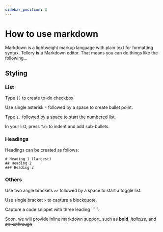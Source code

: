 ```yaml
---
sidebar_position: 3
---
```


# How to use markdown

Markdown is a lightweight markup language with plain text for formatting syntax. Tellery **is** a Markdown editor. That means you can do things like the following…


## Styling

### List

Type `[]` to create to-do checkbox.

Use single asterisk `*` followed by a space to create bullet point.

Type `1.` followed by a space to start the numbered list.

In your list, press `Tab` to indent and add sub-bullets.


### Headings

Headings can be created as follows:

```
# Heading 1 (largest)
## Heading 2 
### Heading 3
```

### Others


Use two angle brackets `>>` followed by a space to start a toggle list.

Use single bracket `>` to capture a blockquote.

Capture a code snippet with three leading `````.

Soon, we will provide inline markdown support, such as **bold**, *italicize*, and ~~strikethrough~~

